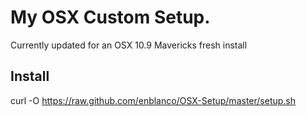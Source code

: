 # My OSX Custom Setup.

Currently updated for an OSX 10.9 Mavericks fresh install

## Install

  curl -O https://raw.github.com/enblanco/OSX-Setup/master/setup.sh
